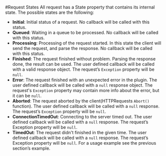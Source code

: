 #Request States
All request has a State property that contains its internal state. The possible states are the following:

- **Initial**: Initial status of a request. No callback will be called with this status.
- **Queued**: Waiting in a queue to be processed. No callback will be called with this status.
- **Processing**: Processing of the request started. In this state the client will send the request, and parse the response. No callback will be called with this status.
- **Finished**: The request finished without problem. Parsing the response done, the result can be used. The user defined callback will be called with a valid response object. The request’s `Exception` property will be `null`.
- **Error**: The request finished with an unexpected error in the plugin. The user defined callback will be called with a `null` response object. The request's `Exception` property may contain more info about the error, but it can be `null`.
- **Aborted**: The request aborted by the client(HTTPRequests `Abort()` function). The user defined callback will be called with a `null` response. The request’s `Exception` property will be `null`.
- **ConnectionTimedOut**: Connecting to the server timed out. The user defined callback will be called with a `null` response. The request’s Exception property will be `null`.
- **TimedOut**: The request didn't finished in the given time. The user defined callback will be called with a `null` response. The request’s Exception property will be `null`.
For a usage example see the previous section’s example.
